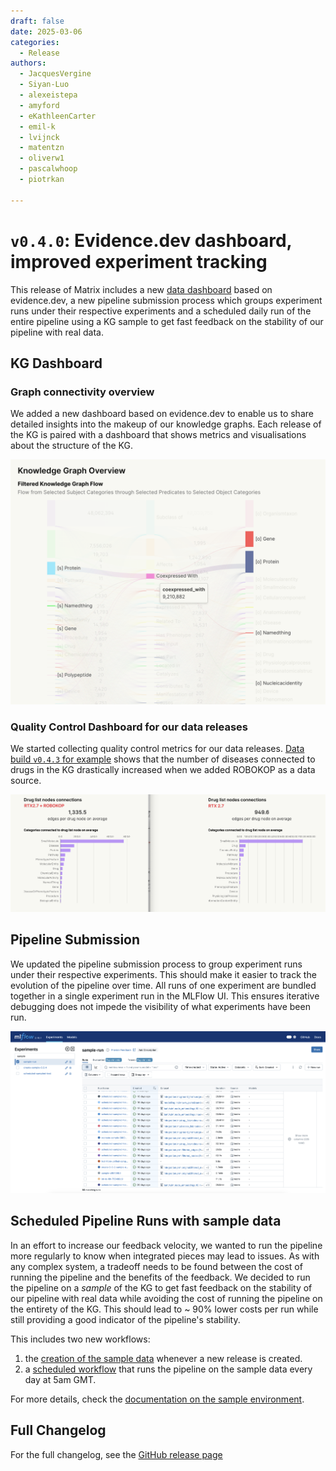 ```yaml
---
draft: false
date: 2025-03-06
categories:
  - Release
authors:
  - JacquesVergine
  - Siyan-Luo
  - alexeistepa
  - amyford
  - eKathleenCarter
  - emil-k
  - lvijnck
  - matentzn
  - oliverw1
  - pascalwhoop
  - piotrkan

---
```



# `v0.4.0`: Evidence.dev dashboard, improved experiment tracking

This release of Matrix includes a new [data
dashboard](https://data.dev.everycure.org/versions/latest/evidence) based on
evidence.dev, a new pipeline submission process which groups experiment runs under their
respective experiments and a scheduled daily run of the entire pipeline using a KG sample to get fast feedback on the stability of our pipeline with real data. 

<!-- more -->

## KG Dashboard

### Graph connectivity overview

We added a new dashboard based on evidence.dev to enable us to share detailed insights
into the makeup of our knowledge graphs. Each release of the KG is paired with a
dashboard that shows metrics and visualisations about the structure of the KG.

![](./attachments/sankey.png)

### Quality Control Dashboard for our data releases

We started collecting quality control metrics for our data releases. [Data build `v0.4.3` for example](https://data.dev.everycure.org/versions/v0.4.3/evidence/summary/) shows that the number of diseases connected to drugs in the KG drastically increased when we added ROBOKOP as a data source.

![](./attachments/connections.png)


## Pipeline Submission

We updated the pipeline submission process to group experiment runs under their
respective experiments. This should make it easier to track the evolution of the pipeline
over time. All runs of one experiment are bundled together in a single experiment run
in the MLFlow UI. This ensures iterative debugging does not impede the visibility of what
experiments have been run.

![](./attachments/mlflow.png)

## Scheduled Pipeline Runs with sample data

In an effort to increase our feedback velocity, we wanted to run the pipeline more
regularly to know when integrated pieces may lead to issues. As with any complex system,
a tradeoff needs to be found between the cost of running the pipeline and the benefits of
the feedback. We decided to run the pipeline on a _sample_ of the KG to get fast feedback
on the stability of our pipeline with real data while avoiding the cost of running the
pipeline on the entirety of the KG. This should lead to ~ 90% lower costs per run while
still providing a good indicator of the pipeline's stability.

This includes two new workflows:

1. the [creation of the sample data](https://github.com/everycure-org/matrix/blob/main/.github/workflows/create-sample-release.yml) whenever a new release is created.
2. a [scheduled workflow](https://github.com/everycure-org/matrix/blob/main/.github/workflows/scheduled-sampling-pipeline.yml) that runs the pipeline on the sample data every day at 5am GMT.

For more details, check the [documentation on the sample environment](../../../getting_started/deep_dive/sample_environment.md).


## Full Changelog

For the full changelog, see the [GitHub release page](https://github.com/everycure-org/matrix/releases/tag/v0.4.0)
